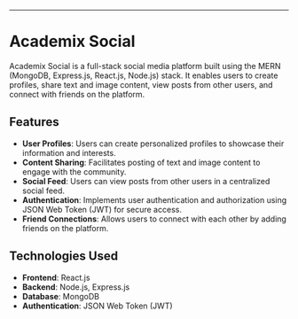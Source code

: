 
---

# Academix Social

Academix Social is a full-stack social media platform built using the MERN (MongoDB, Express.js, React.js, Node.js) stack. It enables users to create profiles, share text and image content, view posts from other users, and connect with friends on the platform.

## Features
- **User Profiles**: Users can create personalized profiles to showcase their information and interests.
- **Content Sharing**: Facilitates posting of text and image content to engage with the community.
- **Social Feed**: Users can view posts from other users in a centralized social feed.
- **Authentication**: Implements user authentication and authorization using JSON Web Token (JWT) for secure access.
- **Friend Connections**: Allows users to connect with each other by adding friends on the platform.

## Technologies Used
- **Frontend**: React.js
- **Backend**: Node.js, Express.js
- **Database**: MongoDB
- **Authentication**: JSON Web Token (JWT)
